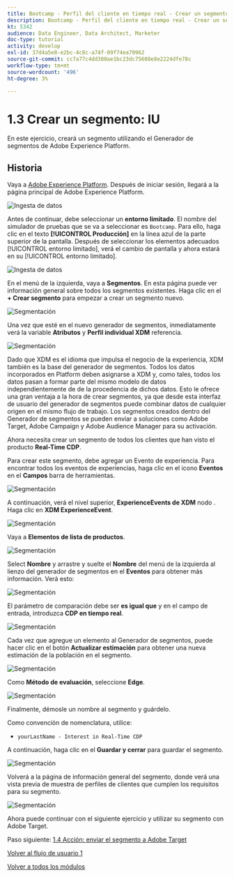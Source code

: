 ```yaml
---
title: Bootcamp - Perfil del cliente en tiempo real - Crear un segmento - IU
description: Bootcamp - Perfil del cliente en tiempo real - Crear un segmento - IU
kt: 5342
audience: Data Engineer, Data Architect, Marketer
doc-type: tutorial
activity: develop
exl-id: 37d4a5e8-e2bc-4c8c-a74f-09f74ea79962
source-git-commit: cc7a77c4dd380ae1bc23dc75608e8e2224dfe78c
workflow-type: tm+mt
source-wordcount: '496'
ht-degree: 3%

---
```


# 1.3 Crear un segmento: IU

En este ejercicio, creará un segmento utilizando el Generador de segmentos de Adobe Experience Platform.

## Historia

Vaya a [Adobe Experience Platform](https://experience.adobe.com/platform). Después de iniciar sesión, llegará a la página principal de Adobe Experience Platform.

![Ingesta de datos](./images/home.png)

Antes de continuar, debe seleccionar un **entorno limitado**. El nombre del simulador de pruebas que se va a seleccionar es ``Bootcamp``. Para ello, haga clic en el texto **[!UICONTROL Producción]** en la línea azul de la parte superior de la pantalla. Después de seleccionar los elementos adecuados [!UICONTROL entorno limitado], verá el cambio de pantalla y ahora estará en su [!UICONTROL entorno limitado].

![Ingesta de datos](./images/sb1.png)

En el menú de la izquierda, vaya a **Segmentos**. En esta página puede ver información general sobre todos los segmentos existentes. Haga clic en el **+ Crear segmento** para empezar a crear un segmento nuevo.

![Segmentación](./images/menuseg.png)

Una vez que esté en el nuevo generador de segmentos, inmediatamente verá la variable **Atributos** y **Perfil individual XDM** referencia.

![Segmentación](./images/segmentationui.png)

Dado que XDM es el idioma que impulsa el negocio de la experiencia, XDM también es la base del generador de segmentos. Todos los datos incorporados en Platform deben asignarse a XDM y, como tales, todos los datos pasan a formar parte del mismo modelo de datos independientemente de de la procedencia de dichos datos. Esto le ofrece una gran ventaja a la hora de crear segmentos, ya que desde esta interfaz de usuario del generador de segmentos puede combinar datos de cualquier origen en el mismo flujo de trabajo. Los segmentos creados dentro del Generador de segmentos se pueden enviar a soluciones como Adobe Target, Adobe Campaign y Adobe Audience Manager para su activación.

Ahora necesita crear un segmento de todos los clientes que han visto el producto **Real-Time CDP**.

Para crear este segmento, debe agregar un Evento de experiencia. Para encontrar todos los eventos de experiencias, haga clic en el icono **Eventos** en el **Campos** barra de herramientas.

![Segmentación](./images/findee.png)

A continuación, verá el nivel superior, **ExperienceEvents de XDM** nodo . Haga clic en **XDM ExperienceEvent**.

![Segmentación](./images/see.png)

Vaya a **Elementos de lista de productos**.

![Segmentación](./images/plitems.png)

Select **Nombre** y arrastre y suelte el **Nombre** del menú de la izquierda al lienzo del generador de segmentos en el **Eventos** para obtener más información. Verá esto:

![Segmentación](./images/eewebpdtlname.png)

El parámetro de comparación debe ser **es igual que** y en el campo de entrada, introduzca **CDP en tiempo real**.

![Segmentación](./images/pv.png)

Cada vez que agregue un elemento al Generador de segmentos, puede hacer clic en el botón **Actualizar estimación** para obtener una nueva estimación de la población en el segmento.

![Segmentación](./images/refreshest.png)

Como **Método de evaluación**, seleccione **Edge**.

![Segmentación](./images/evedge.png)

Finalmente, démosle un nombre al segmento y guárdelo.

Como convención de nomenclatura, utilice:

- `yourLastName - Interest in Real-Time CDP`

A continuación, haga clic en el **Guardar y cerrar** para guardar el segmento.

![Segmentación](./images/segmentname.png)

Volverá a la página de información general del segmento, donde verá una vista previa de muestra de perfiles de clientes que cumplen los requisitos para su segmento.

![Segmentación](./images/savedsegment.png)

Ahora puede continuar con el siguiente ejercicio y utilizar su segmento con Adobe Target.

Paso siguiente: [1.4 Acción: enviar el segmento a Adobe Target](./ex4.md)

[Volver al flujo de usuario 1](./uc1.md)

[Volver a todos los módulos](../../overview.md)
